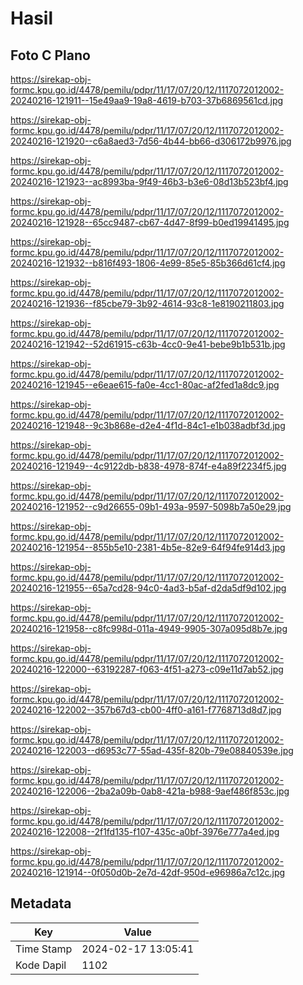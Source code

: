 # Hasil

## Foto C Plano

https://sirekap-obj-formc.kpu.go.id/4478/pemilu/pdpr/11/17/07/20/12/1117072012002-20240216-121911--15e49aa9-19a8-4619-b703-37b6869561cd.jpg

https://sirekap-obj-formc.kpu.go.id/4478/pemilu/pdpr/11/17/07/20/12/1117072012002-20240216-121920--c6a8aed3-7d56-4b44-bb66-d306172b9976.jpg

https://sirekap-obj-formc.kpu.go.id/4478/pemilu/pdpr/11/17/07/20/12/1117072012002-20240216-121923--ac8993ba-9f49-46b3-b3e6-08d13b523bf4.jpg

https://sirekap-obj-formc.kpu.go.id/4478/pemilu/pdpr/11/17/07/20/12/1117072012002-20240216-121928--65cc9487-cb67-4d47-8f99-b0ed19941495.jpg

https://sirekap-obj-formc.kpu.go.id/4478/pemilu/pdpr/11/17/07/20/12/1117072012002-20240216-121932--b816f493-1806-4e99-85e5-85b366d61cf4.jpg

https://sirekap-obj-formc.kpu.go.id/4478/pemilu/pdpr/11/17/07/20/12/1117072012002-20240216-121936--f85cbe79-3b92-4614-93c8-1e8190211803.jpg

https://sirekap-obj-formc.kpu.go.id/4478/pemilu/pdpr/11/17/07/20/12/1117072012002-20240216-121942--52d61915-c63b-4cc0-9e41-bebe9b1b531b.jpg

https://sirekap-obj-formc.kpu.go.id/4478/pemilu/pdpr/11/17/07/20/12/1117072012002-20240216-121945--e6eae615-fa0e-4cc1-80ac-af2fed1a8dc9.jpg

https://sirekap-obj-formc.kpu.go.id/4478/pemilu/pdpr/11/17/07/20/12/1117072012002-20240216-121948--9c3b868e-d2e4-4f1d-84c1-e1b038adbf3d.jpg

https://sirekap-obj-formc.kpu.go.id/4478/pemilu/pdpr/11/17/07/20/12/1117072012002-20240216-121949--4c9122db-b838-4978-874f-e4a89f2234f5.jpg

https://sirekap-obj-formc.kpu.go.id/4478/pemilu/pdpr/11/17/07/20/12/1117072012002-20240216-121952--c9d26655-09b1-493a-9597-5098b7a50e29.jpg

https://sirekap-obj-formc.kpu.go.id/4478/pemilu/pdpr/11/17/07/20/12/1117072012002-20240216-121954--855b5e10-2381-4b5e-82e9-64f94fe914d3.jpg

https://sirekap-obj-formc.kpu.go.id/4478/pemilu/pdpr/11/17/07/20/12/1117072012002-20240216-121955--65a7cd28-94c0-4ad3-b5af-d2da5df9d102.jpg

https://sirekap-obj-formc.kpu.go.id/4478/pemilu/pdpr/11/17/07/20/12/1117072012002-20240216-121958--c8fc998d-011a-4949-9905-307a095d8b7e.jpg

https://sirekap-obj-formc.kpu.go.id/4478/pemilu/pdpr/11/17/07/20/12/1117072012002-20240216-122000--63192287-f063-4f51-a273-c09e11d7ab52.jpg

https://sirekap-obj-formc.kpu.go.id/4478/pemilu/pdpr/11/17/07/20/12/1117072012002-20240216-122002--357b67d3-cb00-4ff0-a161-f7768713d8d7.jpg

https://sirekap-obj-formc.kpu.go.id/4478/pemilu/pdpr/11/17/07/20/12/1117072012002-20240216-122003--d6953c77-55ad-435f-820b-79e08840539e.jpg

https://sirekap-obj-formc.kpu.go.id/4478/pemilu/pdpr/11/17/07/20/12/1117072012002-20240216-122006--2ba2a09b-0ab8-421a-b988-9aef486f853c.jpg

https://sirekap-obj-formc.kpu.go.id/4478/pemilu/pdpr/11/17/07/20/12/1117072012002-20240216-122008--2f1fd135-f107-435c-a0bf-3976e777a4ed.jpg

https://sirekap-obj-formc.kpu.go.id/4478/pemilu/pdpr/11/17/07/20/12/1117072012002-20240216-121914--0f050d0b-2e7d-42df-950d-e96986a7c12c.jpg


## Metadata

| Key        | Value               |
| ---------- | ------------------- |
| Time Stamp | 2024-02-17 13:05:41 |
| Kode Dapil | 1102                |



